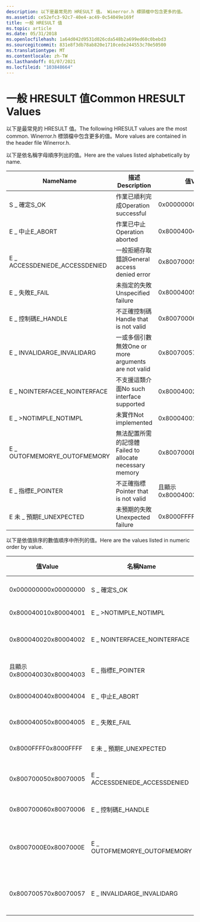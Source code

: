 ```yaml
---
description: 以下是最常見的 HRESULT 值。 Winerror.h 標頭檔中包含更多的值。
ms.assetid: ce52efc3-92c7-40e4-ac49-0c54049e169f
title: 一般 HRESULT 值
ms.topic: article
ms.date: 05/31/2018
ms.openlocfilehash: 1a64d042d9531d026cda548b2a699ed60c0bebd3
ms.sourcegitcommit: 831e8f3db78ab820e1710cede244553c70e50500
ms.translationtype: MT
ms.contentlocale: zh-TW
ms.lasthandoff: 01/07/2021
ms.locfileid: "103848664"
---
```

# <a name="common-hresult-values"></a><span data-ttu-id="e2f0d-104">一般 HRESULT 值</span><span class="sxs-lookup"><span data-stu-id="e2f0d-104">Common HRESULT Values</span></span>

<span data-ttu-id="e2f0d-105">以下是最常見的 HRESULT 值。</span><span class="sxs-lookup"><span data-stu-id="e2f0d-105">The following HRESULT values are the most common.</span></span> <span data-ttu-id="e2f0d-106">Winerror.h 標頭檔中包含更多的值。</span><span class="sxs-lookup"><span data-stu-id="e2f0d-106">More values are contained in the header file Winerror.h.</span></span>

<span data-ttu-id="e2f0d-107">以下是依名稱字母順序列出的值。</span><span class="sxs-lookup"><span data-stu-id="e2f0d-107">Here are the values listed alphabetically by name.</span></span>



| <span data-ttu-id="e2f0d-108">Name</span><span class="sxs-lookup"><span data-stu-id="e2f0d-108">Name</span></span>            | <span data-ttu-id="e2f0d-109">描述</span><span class="sxs-lookup"><span data-stu-id="e2f0d-109">Description</span></span>                         | <span data-ttu-id="e2f0d-110">值</span><span class="sxs-lookup"><span data-stu-id="e2f0d-110">Value</span></span>      |
|-----------------|-------------------------------------|------------|
| <span data-ttu-id="e2f0d-111">S \_ 確定</span><span class="sxs-lookup"><span data-stu-id="e2f0d-111">S\_OK</span></span>           | <span data-ttu-id="e2f0d-112">作業已順利完成</span><span class="sxs-lookup"><span data-stu-id="e2f0d-112">Operation successful</span></span>                | <span data-ttu-id="e2f0d-113">0x00000000</span><span class="sxs-lookup"><span data-stu-id="e2f0d-113">0x00000000</span></span> |
| <span data-ttu-id="e2f0d-114">E \_ 中止</span><span class="sxs-lookup"><span data-stu-id="e2f0d-114">E\_ABORT</span></span>        | <span data-ttu-id="e2f0d-115">作業已中止</span><span class="sxs-lookup"><span data-stu-id="e2f0d-115">Operation aborted</span></span>                   | <span data-ttu-id="e2f0d-116">0x80004004</span><span class="sxs-lookup"><span data-stu-id="e2f0d-116">0x80004004</span></span> |
| <span data-ttu-id="e2f0d-117">E \_ ACCESSDENIED</span><span class="sxs-lookup"><span data-stu-id="e2f0d-117">E\_ACCESSDENIED</span></span> | <span data-ttu-id="e2f0d-118">一般拒絕存取錯誤</span><span class="sxs-lookup"><span data-stu-id="e2f0d-118">General access denied error</span></span>         | <span data-ttu-id="e2f0d-119">0x80070005</span><span class="sxs-lookup"><span data-stu-id="e2f0d-119">0x80070005</span></span> |
| <span data-ttu-id="e2f0d-120">E \_ 失敗</span><span class="sxs-lookup"><span data-stu-id="e2f0d-120">E\_FAIL</span></span>         | <span data-ttu-id="e2f0d-121">未指定的失敗</span><span class="sxs-lookup"><span data-stu-id="e2f0d-121">Unspecified failure</span></span>                 | <span data-ttu-id="e2f0d-122">0x80004005</span><span class="sxs-lookup"><span data-stu-id="e2f0d-122">0x80004005</span></span> |
| <span data-ttu-id="e2f0d-123">E \_ 控制碼</span><span class="sxs-lookup"><span data-stu-id="e2f0d-123">E\_HANDLE</span></span>       | <span data-ttu-id="e2f0d-124">不正確控制碼</span><span class="sxs-lookup"><span data-stu-id="e2f0d-124">Handle that is not valid</span></span>            | <span data-ttu-id="e2f0d-125">0x80070006</span><span class="sxs-lookup"><span data-stu-id="e2f0d-125">0x80070006</span></span> |
| <span data-ttu-id="e2f0d-126">E \_ INVALIDARG</span><span class="sxs-lookup"><span data-stu-id="e2f0d-126">E\_INVALIDARG</span></span>   | <span data-ttu-id="e2f0d-127">一或多個引數無效</span><span class="sxs-lookup"><span data-stu-id="e2f0d-127">One or more arguments are not valid</span></span> | <span data-ttu-id="e2f0d-128">0x80070057</span><span class="sxs-lookup"><span data-stu-id="e2f0d-128">0x80070057</span></span> |
| <span data-ttu-id="e2f0d-129">E \_ NOINTERFACE</span><span class="sxs-lookup"><span data-stu-id="e2f0d-129">E\_NOINTERFACE</span></span>  | <span data-ttu-id="e2f0d-130">不支援這類介面</span><span class="sxs-lookup"><span data-stu-id="e2f0d-130">No such interface supported</span></span>         | <span data-ttu-id="e2f0d-131">0x80004002</span><span class="sxs-lookup"><span data-stu-id="e2f0d-131">0x80004002</span></span> |
| <span data-ttu-id="e2f0d-132">E \_ >NOTIMPL</span><span class="sxs-lookup"><span data-stu-id="e2f0d-132">E\_NOTIMPL</span></span>      | <span data-ttu-id="e2f0d-133">未實作</span><span class="sxs-lookup"><span data-stu-id="e2f0d-133">Not implemented</span></span>                     | <span data-ttu-id="e2f0d-134">0x80004001</span><span class="sxs-lookup"><span data-stu-id="e2f0d-134">0x80004001</span></span> |
| <span data-ttu-id="e2f0d-135">E \_ OUTOFMEMORY</span><span class="sxs-lookup"><span data-stu-id="e2f0d-135">E\_OUTOFMEMORY</span></span>  | <span data-ttu-id="e2f0d-136">無法配置所需的記憶體</span><span class="sxs-lookup"><span data-stu-id="e2f0d-136">Failed to allocate necessary memory</span></span> | <span data-ttu-id="e2f0d-137">0x8007000E</span><span class="sxs-lookup"><span data-stu-id="e2f0d-137">0x8007000E</span></span> |
| <span data-ttu-id="e2f0d-138">E \_ 指標</span><span class="sxs-lookup"><span data-stu-id="e2f0d-138">E\_POINTER</span></span>      | <span data-ttu-id="e2f0d-139">不正確指標</span><span class="sxs-lookup"><span data-stu-id="e2f0d-139">Pointer that is not valid</span></span>           | <span data-ttu-id="e2f0d-140">且顯示0x80004003</span><span class="sxs-lookup"><span data-stu-id="e2f0d-140">0x80004003</span></span> |
| <span data-ttu-id="e2f0d-141">E 未 \_ 預期</span><span class="sxs-lookup"><span data-stu-id="e2f0d-141">E\_UNEXPECTED</span></span>   | <span data-ttu-id="e2f0d-142">未預期的失敗</span><span class="sxs-lookup"><span data-stu-id="e2f0d-142">Unexpected failure</span></span>                  | <span data-ttu-id="e2f0d-143">0x8000FFFF</span><span class="sxs-lookup"><span data-stu-id="e2f0d-143">0x8000FFFF</span></span> |



 

<span data-ttu-id="e2f0d-144">以下是依值排序的數值順序中所列的值。</span><span class="sxs-lookup"><span data-stu-id="e2f0d-144">Here are the values listed in numeric order by value.</span></span>



| <span data-ttu-id="e2f0d-145">值</span><span class="sxs-lookup"><span data-stu-id="e2f0d-145">Value</span></span>      | <span data-ttu-id="e2f0d-146">名稱</span><span class="sxs-lookup"><span data-stu-id="e2f0d-146">Name</span></span>            | <span data-ttu-id="e2f0d-147">描述</span><span class="sxs-lookup"><span data-stu-id="e2f0d-147">Description</span></span>                         |
|------------|-----------------|-------------------------------------|
| <span data-ttu-id="e2f0d-148">0x00000000</span><span class="sxs-lookup"><span data-stu-id="e2f0d-148">0x00000000</span></span> | <span data-ttu-id="e2f0d-149">S \_ 確定</span><span class="sxs-lookup"><span data-stu-id="e2f0d-149">S\_OK</span></span>           | <span data-ttu-id="e2f0d-150">作業已順利完成</span><span class="sxs-lookup"><span data-stu-id="e2f0d-150">Operation successful</span></span>                |
| <span data-ttu-id="e2f0d-151">0x80004001</span><span class="sxs-lookup"><span data-stu-id="e2f0d-151">0x80004001</span></span> | <span data-ttu-id="e2f0d-152">E \_ >NOTIMPL</span><span class="sxs-lookup"><span data-stu-id="e2f0d-152">E\_NOTIMPL</span></span>      | <span data-ttu-id="e2f0d-153">未實作</span><span class="sxs-lookup"><span data-stu-id="e2f0d-153">Not implemented</span></span>                     |
| <span data-ttu-id="e2f0d-154">0x80004002</span><span class="sxs-lookup"><span data-stu-id="e2f0d-154">0x80004002</span></span> | <span data-ttu-id="e2f0d-155">E \_ NOINTERFACE</span><span class="sxs-lookup"><span data-stu-id="e2f0d-155">E\_NOINTERFACE</span></span>  | <span data-ttu-id="e2f0d-156">不支援這類介面</span><span class="sxs-lookup"><span data-stu-id="e2f0d-156">No such interface supported</span></span>         |
| <span data-ttu-id="e2f0d-157">且顯示0x80004003</span><span class="sxs-lookup"><span data-stu-id="e2f0d-157">0x80004003</span></span> | <span data-ttu-id="e2f0d-158">E \_ 指標</span><span class="sxs-lookup"><span data-stu-id="e2f0d-158">E\_POINTER</span></span>      | <span data-ttu-id="e2f0d-159">不正確指標</span><span class="sxs-lookup"><span data-stu-id="e2f0d-159">Pointer that is not valid</span></span>           |
| <span data-ttu-id="e2f0d-160">0x80004004</span><span class="sxs-lookup"><span data-stu-id="e2f0d-160">0x80004004</span></span> | <span data-ttu-id="e2f0d-161">E \_ 中止</span><span class="sxs-lookup"><span data-stu-id="e2f0d-161">E\_ABORT</span></span>        | <span data-ttu-id="e2f0d-162">作業已中止</span><span class="sxs-lookup"><span data-stu-id="e2f0d-162">Operation aborted</span></span>                   |
| <span data-ttu-id="e2f0d-163">0x80004005</span><span class="sxs-lookup"><span data-stu-id="e2f0d-163">0x80004005</span></span> | <span data-ttu-id="e2f0d-164">E \_ 失敗</span><span class="sxs-lookup"><span data-stu-id="e2f0d-164">E\_FAIL</span></span>         | <span data-ttu-id="e2f0d-165">未指定的失敗</span><span class="sxs-lookup"><span data-stu-id="e2f0d-165">Unspecified failure</span></span>                 |
| <span data-ttu-id="e2f0d-166">0x8000FFFF</span><span class="sxs-lookup"><span data-stu-id="e2f0d-166">0x8000FFFF</span></span> | <span data-ttu-id="e2f0d-167">E 未 \_ 預期</span><span class="sxs-lookup"><span data-stu-id="e2f0d-167">E\_UNEXPECTED</span></span>   | <span data-ttu-id="e2f0d-168">未預期的失敗</span><span class="sxs-lookup"><span data-stu-id="e2f0d-168">Unexpected failure</span></span>                  |
| <span data-ttu-id="e2f0d-169">0x80070005</span><span class="sxs-lookup"><span data-stu-id="e2f0d-169">0x80070005</span></span> | <span data-ttu-id="e2f0d-170">E \_ ACCESSDENIED</span><span class="sxs-lookup"><span data-stu-id="e2f0d-170">E\_ACCESSDENIED</span></span> | <span data-ttu-id="e2f0d-171">一般拒絕存取錯誤</span><span class="sxs-lookup"><span data-stu-id="e2f0d-171">General access denied error</span></span>         |
| <span data-ttu-id="e2f0d-172">0x80070006</span><span class="sxs-lookup"><span data-stu-id="e2f0d-172">0x80070006</span></span> | <span data-ttu-id="e2f0d-173">E \_ 控制碼</span><span class="sxs-lookup"><span data-stu-id="e2f0d-173">E\_HANDLE</span></span>       | <span data-ttu-id="e2f0d-174">不正確控制碼</span><span class="sxs-lookup"><span data-stu-id="e2f0d-174">Handle that is not valid</span></span>            |
| <span data-ttu-id="e2f0d-175">0x8007000E</span><span class="sxs-lookup"><span data-stu-id="e2f0d-175">0x8007000E</span></span> | <span data-ttu-id="e2f0d-176">E \_ OUTOFMEMORY</span><span class="sxs-lookup"><span data-stu-id="e2f0d-176">E\_OUTOFMEMORY</span></span>  | <span data-ttu-id="e2f0d-177">無法配置所需的記憶體</span><span class="sxs-lookup"><span data-stu-id="e2f0d-177">Failed to allocate necessary memory</span></span> |
| <span data-ttu-id="e2f0d-178">0x80070057</span><span class="sxs-lookup"><span data-stu-id="e2f0d-178">0x80070057</span></span> | <span data-ttu-id="e2f0d-179">E \_ INVALIDARG</span><span class="sxs-lookup"><span data-stu-id="e2f0d-179">E\_INVALIDARG</span></span>   | <span data-ttu-id="e2f0d-180">一或多個引數無效</span><span class="sxs-lookup"><span data-stu-id="e2f0d-180">One or more arguments are not valid</span></span> |



 

 

 



